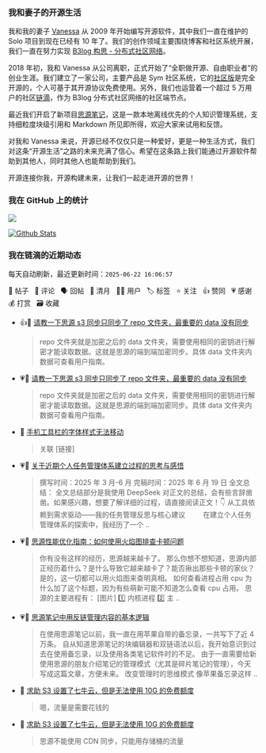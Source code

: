 ### 我和妻子的开源生活

我和我的妻子 [Vanessa](https://github.com/Vanessa219) 从 2009 年开始编写开源软件，其中我们一直在维护的 Solo 项目到现在已经有 10 年了。我们的创作领域主要围绕博客和社区系统开展，我们一直在努力实现 [B3log 构思 - 分布式社区网络](https://ld246.com/article/1546941897596)。

2018 年初，我和 Vanessa 从公司离职，正式开始了“全职做开源、自由职业者”的创业生涯。我们建立了一家公司，主要产品是 Sym 社区系统，它的[社区版](https://github.com/88250/symphony)是完全开源的，个人可基于其开源协议免费使用。另外，我们也运营着一个超过 5 万用户的社区[链滴](https://ld246.com)，作为 B3log 分布式社区网络的社区端节点。

最近我们开启了新项目[思源笔记](https://github.com/siyuan-note/siyuan)，这是一款本地离线优先的个人知识管理系统，支持细粒度块级引用和 Markdown 所见即所得，欢迎大家来试用和反馈。

对我和 Vanessa 来说，开源已经不仅仅只是一种爱好，更是一种生活方式，我们对这条“开源生活”之路的未来充满了信心。希望在这条路上我们能通过开源软件帮助到其他人，同时其他人也能帮助到我们。

开源连接你我，开源构建未来，让我们一起走进开源的世界！

### 我在 GitHub 上的统计

<a title="Hits" target="_blank" href="https://github.com/88250/88250"><img src="https://hits.b3log.org/88250/88250.svg"></a>

[![Github Stats](https://github-readme-stats.vercel.app/api?username=88250&theme=tokyonight&show_icons=true)](https://github.com/88250)

<!--events start -->

### 我在链滴的近期动态

每天自动刷新，最近更新时间：`2025-06-22 16:06:57`

📝 帖子 &nbsp; 💬 评论 &nbsp; 🗣 回帖 &nbsp; 🌙 清月 &nbsp; 👨‍💻 用户 &nbsp; 🏷️ 标签 &nbsp; ⭐️ 关注 &nbsp; 👍 赞同 &nbsp; 💗 感谢 &nbsp; 💰 打赏 &nbsp; 🗃 收藏

* 👍💬 [请教一下思源 s3 同步只同步了 repo 文件夹，最重要的 data 没有同步](https://ld246.com/article/1750504275939/comment/1750504543518#comments)

  > repo 文件夹就是加密之后的 data 文件夹，需要使用相同的密钥进行解密才能读取数据。这就是思源的端到端加密同步。具体 data 文件夹内数据可查看用户指南。
* 💗💬 [请教一下思源 s3 同步只同步了 repo 文件夹，最重要的 data 没有同步](https://ld246.com/article/1750504275939/comment/1750504543518#comments)

  > repo 文件夹就是加密之后的 data 文件夹，需要使用相同的密钥进行解密才能读取数据。这就是思源的端到端加密同步。具体 data 文件夹内数据可查看用户指南。
* 💬 [手机工具栏的字体样式无法移动](https://ld246.com/article/1750397070215/comment/1750398561315#comments)

  > 关联 [链接]
* 💗📝 [关于近期个人任务管理体系建立过程的思考与感悟](https://ld246.com/article/1750342290730)

  > 撰写时间：2025 年 3 月-6 月 完稿时间：2025 年 6 月 19 日 全文总结： 全文总结部分是我使用 DeepSeek 对正文的总结，会有些言辞凿凿。如果感兴趣，想要了解详细的过程，请直接阅读正文！👇 从工具依赖到需求驱动——我的任务管理反思与核心建议 　　 在建立个人任务管理体系的探索中，我经历了一个 ..
* 💗📝 [思源性能优化指南：如何使用火焰图排查卡顿问题](https://ld246.com/article/1750318111918)

  > 你有没有这样的经历，思源越来越卡了。 那么你想不想知道，思源内部正经历着什么？是什么导致它越来越卡了？能否揪出那些卡顿的家伙？ 是的，这一切都可以用火焰图来查明真相。 如何查看进程占用 cpu 为什么加了这个标题，因为有些萌新可能不知道怎么查看 cpu 占用。 思源的主要进程有： [图片] 1️⃣ 内核进程 2️⃣ 主 ..
* 💗📝 [思源笔记中用反链管理内容的基本逻辑](https://ld246.com/article/1750263315391)

  > 在使用思源笔记以前，我一直在用苹果自带的备忘录，一共写下了近 4 万条。 自从知道思源笔记的块编辑器和双链语法以后，我开始意识到过去在使用备忘录，以及使用各类笔记软件时的不足。 由于一直需要给新使用思源的朋友介绍笔记的管理模式（尤其是碎片笔记的管理），今天写成这篇文章，方便未来。 改变管理时的思维模式 像苹果备忘录这样 ..
* 💬 [求助 S3 设置了七牛云，但是无法使用 10G 的免费额度](https://ld246.com/article/1750214577011/comment/1750216977842#comments)

  > 嗯，流量是需要花钱的
* 💬 [求助 S3 设置了七牛云，但是无法使用 10G 的免费额度](https://ld246.com/article/1750214577011/comment/1750215905571#comments)

  > 思源不能使用 CDN 同步，只能用存储桶的流量


<!--events end -->
